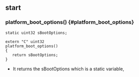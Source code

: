 ## start


### platform_boot_options() {#platform_boot_options}

```
static uint32 sBootOptions;

extern "C" uint32
platform_boot_options()
{
   return sBootOptions;
}
```
+ It returns the sBootOptions which is a static variable,


